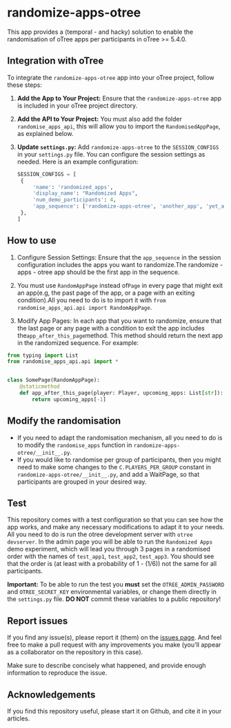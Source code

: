 # randomize-apps-otree

This app provides a (temporal - and hacky) solution to enable the randomisation of oTree apps per participants in
oTree >= 5.4.0.

## Integration with oTree

To integrate the `randomize-apps-otree` app into your oTree project, follow these steps:

1. **Add the App to Your Project:**
   Ensure that the `randomize-apps-otree` app is included in your oTree project directory.
2. **Add the API to Your Project:**
   You must also add the folder `randomise_apps_api`, this will allow you to import the `RandomisedAppPage`, as
   explained below.
3. **Update `settings.py`:**
   Add `randomize-apps-otree` to the `SESSION_CONFIGS` in your `settings.py` file. You can configure the session
   settings as needed. Here is an example configuration:

   ```python
   SESSION_CONFIGS = [
    {
        'name': 'randomized_apps',
        'display_name': "Randomized Apps",
        'num_demo_participants': 4,
        'app_sequence': ['randomize-apps-otree', 'another_app', 'yet_another_app'],
    },
   ]
   ```

## How to use

1. Configure Session Settings: Ensure that the `app_sequence` in the session configuration includes the apps you want to
   randomize.The randomize - apps - otree app should be the first app in the sequence.
2. You must use `RandomAppPage` instead of`Page` in every page that might exit an app(e.g, the past page of the app, or
   a page with an exiting condition).All you need to do is to import it with
   `from randomise_apps_api.api import RandomAppPage`.

3. Modify App Pages: In each app that you want to randomize, ensure that the last page or any page with a condition to
   exit the app includes the`app_after_this_page`method. This method should return the next app in the randomized
   sequence. For example:

```python
from typing import List
from randomise_apps_api.api import *


class SomePage(RandomAppPage):
    @staticmethod
    def app_after_this_page(player: Player, upcoming_apps: List[str]):
        return upcoming_apps[-1]
```

## Modify the randomisation

* If you need to adapt the randomisation mechanism, all you need to do is to modify the `randomise_apps` function in
  `randomize-apps-otree/__init__.py`.
* If you would like to randomise per group of participants, then you might need to make some changes to the
  `C.PLAYERS_PER_GROUP` constant in `randomize-apps-otree/__init__.py`, and add a WaitPage, so that participants are
  grouped in your desired way.

## Test

This repository comes with a test configuration so that you can see how the app works, and make any necessary
modifications to adapt it to your needs. All you need to do is run the otree development server with
``otree devserver``. In the admin page you will be able to run the `Randomized Apps` demo experiment, which will lead
you through 3 pages in a randomised order with the names of `test_app1`, `test_app2`, `test_app3`. You should see that
the order is (at least with a probability of 1 - (1/6)) not the same for all participants.

**Important:** To be able to run the test you **must** set the `OTREE_ADMIN_PASSWORD` and `OTREE_SECRET_KEY`
environmental variables, or change them directly in the `settings.py` file. **DO NOT** commit these variables to a
public repository!

## Report issues

If you find any issue(s), please report it (them) on
the [issues page](https://github.com/Socrats/randomize-apps-otree/issues).
And feel free to make a pull request with any improvements you make (you'll appear as a collaborator on the repository
in this case).

Make sure to describe concisely what happened, and provide enough information to reproduce the issue.

## Acknowledgements

If you find this repository useful, please start it on Github, and cite it in your articles.